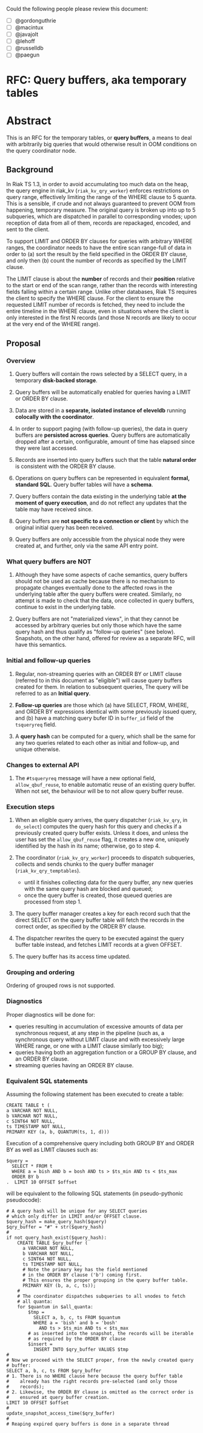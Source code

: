 Could the following people please review this document:
 - [ ] @gordonguthrie
 - [ ] @macintux
 - [ ] @javajolt
 - [ ] @lehoff
 - [ ] @russelldb
 - [ ] @paegun

# RFC: Query buffers, aka temporary tables

# Abstract

This is an RFC for the temporary tables, or **query buffers**, a means
to deal with arbitrarily big queries that would otherwise result in
OOM conditions on the query coordinator node.

## Background

In Riak TS 1.3, in order to avoid accumulating too much data on the
heap, the query engine in riak_kv (`riak_kv_qry_worker`) enforces
restrictions on query range, effectively limiting the range of the
WHERE clause to 5 quanta.  This is a sensible, if crude and not always
guaranteed to prevent OOM from happening, temporary measure.  The
original query is broken up into up to 5 subqueries, which are
dispatched in parallel to corresponding vnodes; upon reception of data
from all of them, records are repackaged, encoded, and sent to the
client.

To support LIMIT and ORDER BY clauses for queries with arbitrary WHERE
ranges, the coordinator needs to have the entire scan range-full of
data in order to (a) sort the result by the field specified in the
ORDER BY clause, and only then (b) count the number of records as
specified by the LIMIT clause.

The LIMIT clause is about the **number** of records and their **position**
relative to the start or end of the scan range, rather than the
records with interesting fields falling within a certain range.
Unlike other databases, Riak TS requires the client to specify the
WHERE clause.  For the client to ensure the requested LIMIT number of
records is fetched, they need to include the entire timeline in the
WHERE clause, even in situations where the client is only interested
in the first N records (and those N records are likely to occur at the
very end of the WHERE range).


## Proposal

### Overview

1. Query buffers will contain the rows selected by a SELECT query, in
   a temporary **disk-backed storage**.

2. Query buffers will be automatically enabled for queries having a
   LIMIT or ORDER BY clause.

2. Data are stored in a **separate, isolated instance of eleveldb**
   running **colocally with the coordinator**.

3. In order to support paging (with follow-up queries), the data in
   query buffers are **persisted across queries**.  Query buffers are
   automatically dropped after a certain, configurable, amount of time
   has elapsed since they were last accessed.

4. Records are inserted into query buffers such that the table
   **natural order** is consistent with the ORDER BY clause.

5. Operations on query buffers can be represented in equivalent
   **formal, standard SQL**.  Query buffer tables will have a **schema**.

6. Query buffers contain the data existing in the underlying table
   **at the moment of query execution**, and do not reflect any
   updates that the table may have received since.

7. Query buffers are **not specific to a connection or client** by which
   the original initial query has been received.

8. Query buffers are only accessible from the physical node they
   were created at, and further, only via the same API entry point.


### What query buffers are NOT

1. Although they have some aspects of cache semantics, query buffers
   should not be used as cache because there is no mechanism to
   propagate changes eventually done to the affected rows in the
   underlying table after the query buffers were created.  Similarly,
   no attempt is made to check that the data, once collected in query
   buffers, continue to exist in the underlying table.

2. Query buffers are not "materialized views", in that they cannot be
   accessed by arbitrary queries but only those which have the same
   query hash and thus qualify as "follow-up queries" (see below).
   Snapshots, on the other hand, offered for review as a separate RFC,
   will have this semantics.


### Initial and follow-up queries

1. Regular, non-streaming queries with an ORDER BY or LIMIT clause
   (referred to in this document as "eligible") will cause query
   buffers created for them.  In relation to subsequent queries, The
   query will be referred to as an **Initial query**.

2. **Follow-up queries** are those which (a) have SELECT, FROM, WHERE,
   and ORDER BY expressions identical with some previously issued
   query, and (b) have a matching query bufer ID in `buffer_id` field
   of the `tsqueryreq` field.

3. A **query hash** can be computed for a query, which shall be the same
   for any two queries related to each other as initial and follow-up,
   and unique otherwise.


### Changes to external API

1. The `#tsqueryreq` message will have a new optional field,
   `allow_qbuf_reuse`, to enable automatic reuse of an existing query
   buffer.  When not set, the behaviour will be to not allow query
   buffer reuse.


### Execution steps

1. When an eligible query arrives, the query dispatcher
   (`riak_kv_qry`, in `do_select`) computes the query hash for this
   query and checks if a previously created query buffer exists.
   Unless it does, and unless the user has set the `allow_qbuf_reuse`
   flag, it creates a new one, uniquely identified by
   the hash in its name; otherwise, go to step 4.

2. The coordinator (`riak_kv_qry_worker`) proceeds to dispatch
   subqueries, collects and sends chunks to the query buffer manager
   (`riak_kv_qry_temptables`).

    * until it finishes collecting data for the query buffer, any new
      queries with the same query hash are blocked and queued;
    * once the query buffer is created, those queued queries are
      processed from step 1.

3. The query buffer manager creates a key for each record such that
   the direct SELECT on the query buffer table will fetch the records
   in the correct order, as specified by the ORDER BY clause.

4. The dispatcher rewrites the query to be executed against the query
   buffer table instead, and fetches LIMIT records at a given OFFSET.

5. The query buffer has its access time updated.


### Grouping and ordering

Ordering of grouped rows is not supported.

### Diagnostics

Proper diagnostics will be done for:

* queries resulting in accumulation of excessive amounts of data per
  synchronous request, at any step in the pipeline (such as, a
  synchronous query without LIMIT clause and with excessively large
  WHERE range, or one with a LIMIT clause similarly too big);
* queries having both an aggregation function or a GROUP BY clause,
  and an ORDER BY clause.
* streaming queries having an ORDER BY clause.


### Equivalent SQL statements

Assuming the following statement has been executed to create a table:

```
CREATE TABLE t (
a VARCHAR NOT NULL,
b VARCHAR NOT NULL,
c SINT64 NOT NULL,
ts TIMESTAMP NOT NULL,
PRIMARY KEY (a, b, QUANTUM(ts, 1, d)))
```

Execution of a comprehensive query including both GROUP BY and ORDER
BY as well as LIMIT clauses such as:

```
$query =
  SELECT * FROM t
  WHERE a = bish AND b = bosh AND ts > $ts_min AND ts < $ts_max
  ORDER BY b
.  LIMIT 10 OFFSET $offset
```

will be equivalent to the following SQL statements (in pseudo-pythonic
pseudocode):

```
# A query hash will be unique for any SELECT queries
# which only differ in LIMIT and/or OFFSET clause.
$query_hash = make_query_hash($query)
$qry_buffer = "#" + str($query_hash)
#
if not query_hash_exist($query_hash):
    CREATE TABLE $qry_buffer (
      a VARCHAR NOT NULL,
      b VARCHAR NOT NULL,
      c SINT64 NOT NULL,
      ts TIMESTAMP NOT NULL,
      # Note the primary key has the field mentioned
      # in the ORDER BY clause ('b') coming first.
      # This ensures the proper grouping in the query buffer table.
      PRIMARY KEY (b, a, c, ts));
    #
    # The coordinator dispatches subqueries to all vnodes to fetch
    # all quanta:
    for $quantum in $all_quanta:
        $tmp =
          SELECT a, b, c, ts FROM $quantum
          WHERE a = 'bish' and b = 'bosh'
            AND ts > $ts_min AND ts < $ts_max
        # as inserted into the snapshot, the records will be iterable
        # as required by the ORDER BY clause
        $insert =
          INSERT INTO $qry_buffer VALUES $tmp
#
# Now we proceed with the SELECT proper, from the newly created query
# buffer:
SELECT a, b, c, ts FROM $qry_buffer
# 1. There is no WHERE clause here because the query buffer table
#    already has the right records pre-selected (and only those
#    records);
# 2. Likewise, the ORDER BY clause is omitted as the correct order is
#    ensured at query buffer creation.
LIMIT 10 OFFSET $offset
#
update_snapshot_access_time($qry_buffer)
#
# Reaping expired query buffers is done in a separate thread
```
